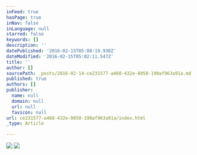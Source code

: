 ```yaml
---
inFeed: true
hasPage: true
inNav: false
inLanguage: null
starred: false
keywords: []
description: ''
datePublished: '2016-02-15T05:08:19.930Z'
dateModified: '2016-02-15T05:02:11.547Z'
title: ''
author: []
sourcePath: _posts/2016-02-14-ce231577-a468-432e-8050-190af963a91a.md
published: true
authors: []
publisher:
  name: null
  domain: null
  url: null
  favicon: null
url: ce231577-a468-432e-8050-190af963a91a/index.html
_type: Article

---
```

![](https://the-grid-user-content.s3-us-west-2.amazonaws.com/ec5ab9f9-c15e-462e-ae00-ddcf17146781.jpg)
![](https://the-grid-user-content.s3-us-west-2.amazonaws.com/6ddf637a-1b70-47a8-a273-be6160db5191.jpg)